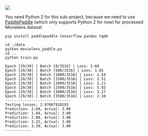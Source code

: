 <img src="https://github.com/zhedongzheng/finch/blob/master/assets/movielens.png">

You need Python 2 for this sub-project, because we need to use [PaddlePaddle](http://www.paddlepaddle.org/) (which only supports Python 2 for now) for processed Movielens dataset

```
pip install paddlepaddle tensorflow pandas tqdm
```

```
cd ./data
python movielens_paddle.py
cd ..
python train.py
```
```
Epoch [29/30] | Batch [0/3516] | Loss: 2.60
Epoch [29/30] | Batch [500/3516] | Loss: 1.85
Epoch [29/30] | Batch [1000/3516] | Loss: 1.54
Epoch [29/30] | Batch [1500/3516] | Loss: 2.51
Epoch [29/30] | Batch [2000/3516] | Loss: 2.21
Epoch [29/30] | Batch [2500/3516] | Loss: 5.93
Epoch [29/30] | Batch [3000/3516] | Loss: 3.27
Epoch [29/30] | Batch [3500/3516] | Loss: 2.10
------------------------------
Testing losses: 2.97667910193
Prediction: 2.69, Actual: 3.00
Prediction: 1.94, Actual: 3.00
Prediction: 2.00, Actual: 3.00
Prediction: 3.32, Actual: 3.00
Prediction: 3.39, Actual: 3.00
------------
```
